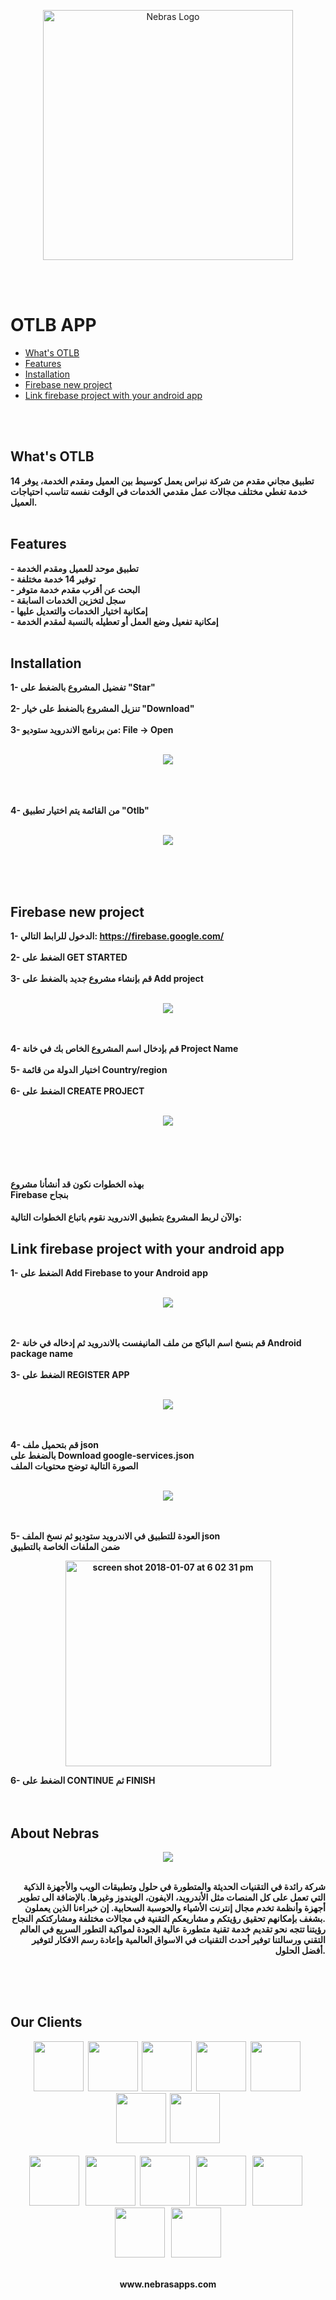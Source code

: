    
<p align="center">
    <img width="400" height="auto" src="https://nebrasapps.com/github/otlb.png" alt="Nebras Logo" />  
  
</p>

</br></br>
  # OTLB APP

* [What's OTLB](#whats-otlb)
* [Features](#features)
* [Installation](#installation)
* [Firebase new project](#firebase-new-project)
* [Link firebase project with your android app](#link-firebase-project-with-your-android-app)

</br></br>


## What's OTLB
<b>
تطبيق مجاني مقدم من شركة نبراس يعمل كوسيط بين العميل ومقدم الخدمة، يوفر 14 خدمة تغطي مختلف مجالات عمل مقدمي الخدمات في الوقت نفسه تناسب احتياجات العميل.
</b></br></br>

## Features
<b>
- تطبيق موحد للعميل ومقدم الخدمة
<br>
- توفير 14 خدمة مختلفة
<br>
- البحث عن أقرب مقدم خدمة متوفر
<br>
- سجل لتخزين الخدمات السابقة
<br>
- إمكانية اختيار الخدمات والتعديل عليها
<br>
- إمكانية تفعيل وضع العمل أو تعطيله بالنسبة لمقدم الخدمة
</b>
</br></br>


## Installation
<b>
1- تفضيل المشروع بالضغط على "Star"</br></br>
2- تنزيل المشروع بالضغط على خيار "Download" </br></br>
3- من برنامج الاندرويد ستوديو: File -> Open </br></br>
<p align="center">
<img src="https://user-images.githubusercontent.com/35188729/34837646-79e1b80e-f70c-11e7-820c-b76facd56bd4.png"></p>
</br></br></br>
4- من القائمة يتم اختيار تطبيق "Otlb" </br></br>
<p align="center">
<img src="https://user-images.githubusercontent.com/35188729/34837755-dc75b74a-f70c-11e7-99c5-9c4cd01a6b90.png"></p>
</br></br></br>



## Firebase new project


1- الدخول للرابط التالي: https://firebase.google.com/ </br></br>
2- الضغط على **GET STARTED** </br></br>
3- قم بإنشاء مشروع جديد بالضغط على **Add project** </br></br>

<p align="center">
<img src="https://user-images.githubusercontent.com/35188729/34649468-028f5d36-f3c1-11e7-8237-07dc4fe96971.png"></p>
</br></br>
4- قم بإدخال اسم المشروع الخاص بك في خانة Project Name </br></br>
5- اختيار الدولة من قائمة Country/region </br></br>
6- الضغط على CREATE PROJECT </br></br>
<p align="center">
<img src="https://user-images.githubusercontent.com/35188729/34649477-3b497a08-f3c1-11e7-8aa0-dd4fdafc79e1.png"></p>
</br></br></br>

#### بهذه الخطوات نكون قد أنشأنا مشروع</br> Firebase بنجاح</br>
#### والآن لربط المشروع بتطبيق الاندرويد نقوم باتباع الخطوات التالية: </br>

## Link firebase project with your android app

1- الضغط على Add Firebase to your Android app </br></br>
<p align="center">
<img src="https://user-images.githubusercontent.com/35188729/34649566-b1c64c50-f3c2-11e7-8d71-e154dcd21554.png"></p>
</br></br>
2- قم بنسخ اسم الباكج من ملف المانيفست بالاندرويد ثم إدخاله في خانة Android package name </br></br>
3- الضغط على REGISTER APP </br></br>
<p align="center">
<img src="https://user-images.githubusercontent.com/35188729/34649571-f0c21952-f3c2-11e7-8c8b-1245287dd3fe.png"></p>
</br></br>
4- قم بتحميل ملف json </br>
بالضغط على Download google-services.json </br>  الصورة التالية توضح محتويات الملف
</br></br>
<p align="center">
<img src="https://user-images.githubusercontent.com/35188729/34650810-ee9f88ac-f3d7-11e7-9405-f51fbb29dbbb.png"></p>
</br></br>
5- العودة للتطبيق في الاندرويد ستوديو ثم نسخ الملف json </br>
ضمن الملفات الخاصة بالتطبيق
<p align="center">
<img width="329" alt="screen shot 2018-01-07 at 6 02 31 pm" src="https://user-images.githubusercontent.com/35188729/34650733-e4af66f6-f3d6-11e7-9646-e0568f5e7876.png">
</p>


6-  الضغط على CONTINUE ثم **FINISH** </br>
</br></br>

## About Nebras


<p align="center">
  <b></b>
<img src="https://www.nebrasapps.com/images/bg.png" />
</br></br>
</p>
<p align="right">
<b>
شركة رائدة في التقنيات الحديثة والمتطورة في حلول وتطبيقات الويب والأجهزة الذكية التي تعمل على كل المنصات مثل الأندرويد، الايفون، الويندوز وغيرها. بالإضافة الى تطوير أجهزة وأنظمة تخدم مجال إنترنت الأشياء والحوسبة السحابية. إن خبراءنا الذين يعملون بشغف بإمكانهم تحقيق رؤيتكم و مشاريعكم التقنية في مجالات مختلفة ومشاركتكم النجاح.</br>
رؤيتنا تتجه نحو تقديم خدمة تقنية متطورة عالية الجودة لمواكبة التطور السريع في العالم التقني ورسالتنا توفير أحدث التقنيات في الاسواق العالمية وإعادة رسم الافكار لتوفير أفضل الحلول.
</b>
</p>
</br></br></br>


## Our Clients

   

<p align="center">   
<img width="80" height="80" src="https://www.nebrasapps.com/images/works/bulby/bulby.png"/>&nbsp 
<img width="80" height="80" src="https://www.nebrasapps.com/images/works/BitsJobs/BitsJobs.png"/>&nbsp
   <img width="80" height="80" src="https://www.nebrasapps.com/images/works/TrusteApp/TrusteApp.png"/>&nbsp
    <img width="80" height="80" src="https://www.nebrasapps.com/images/works/Travel4Arab/Travel4Arab.png"/>&nbsp
   <img width="80" height="80" src="https://www.nebrasapps.com/images/works/TechCampus/TechCampus.png"/>&nbsp
    <img width="80" height="80" src="https://www.nebrasapps.com/images/works/TrucksGO/TrucksGO.png"/>&nbsp
   <img width="80" height="80" src="https://www.nebrasapps.com/images/works/SnapJobs/SnapJobs.png"/></br></br>
   <img width="80" height="80" src="https://www.nebrasapps.com/images/works/CallDriver/CallDriver.png"/> &nbsp
   <img width="80" height="80" src="https://www.nebrasapps.com/images/works/CallTech/CallTech.png"/>&nbsp
   <img width="80" height="80" src="https://www.nebrasapps.com/images/works/CHC/CHC.png"/>  &nbsp
   <img width="80" height="80" src="https://www.nebrasapps.com/images/works/Hag/Hag.png"/> &nbsp
   <img width="80" height="80" src="https://www.nebrasapps.com/images/works/MsCare/MsCare.png"/> &nbsp
   <img width="80" height="80" src="https://www.nebrasapps.com/images/works/Men/Men.png"/> &nbsp
   <img width="80" height="80" src="https://www.nebrasapps.com/images/works/Hadaj/hadaj.png"/>
   </br></br>
   </p>
   <p align="center">   
www.nebrasapps.com
</p>
